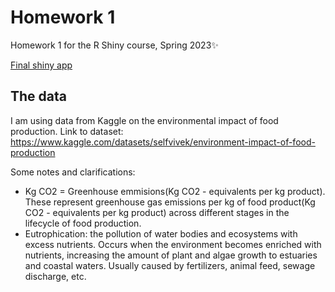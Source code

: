 # Homework 1
Homework 1 for the R Shiny course, Spring 2023✨

[Final shiny app](https://mehussey.shinyapps.io/Homework1/)


## The data
I am using data from Kaggle on the environmental impact of food production. Link to dataset: https://www.kaggle.com/datasets/selfvivek/environment-impact-of-food-production

Some notes and clarifications: 
- Kg CO2 = Greenhouse emmisions(Kg CO2 - equivalents per kg product). These represent greenhouse gas emissions per kg of food product(Kg CO2 - equivalents per kg product) across different stages in the lifecycle of food production.
- Eutrophication: the pollution of water bodies and ecosystems with excess nutrients. Occurs when the environment becomes enriched with nutrients, increasing the amount of plant and algae growth to estuaries and coastal waters. Usually caused by fertilizers, animal feed, sewage discharge, etc. 

